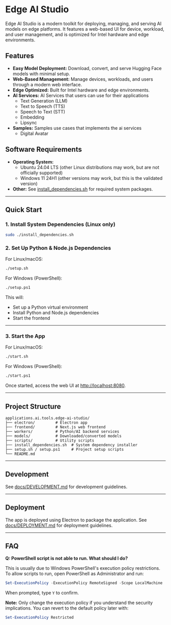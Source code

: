 


# Edge AI Studio

Edge AI Studio is a modern toolkit for deploying, managing, and serving AI models on edge platforms. It features a web-based UI for device, workload, and user management, and is optimized for Intel hardware and edge environments.


## Features

- **Easy Model Deployment:** Download, convert, and serve Hugging Face models with minimal setup.
- **Web-Based Management:** Manage devices, workloads, and users through a modern web interface.
- **Edge Optimized:** Built for Intel hardware and edge environments.
- **AI Services:** AI Services that users can use for their applications
  - Text Generation (LLM)
  - Text to Speech (TTS)
  - Speech to Text (STT)
  - Embedding 
  - Lipsync
- **Samples:** Samples use cases that implements the ai services
  - Digital Avatar

## Software Requirements

- **Operating System:**
  - Ubuntu 24.04 LTS (other Linux distributions may work, but are not officially supported)
  - Windows 11 24H1 (other versions may work, but this is the validated version)
- **Other:** See [install_dependencies.sh](install_dependencies.sh) for required system packages.

---


## Quick Start

### 1. Install System Dependencies (Linux only)

```bash
sudo ./install_dependencies.sh
```

### 2. Set Up Python & Node.js Dependencies

For Linux/macOS:
```bash
./setup.sh
```
For Windows (PowerShell):
```bash
./setup.ps1
```

This will:
- Set up a Python virtual environment
- Install Python and Node.js dependencies
- Start the frontend

---

### 3. Start the App
For Linux/macOS:
```bash
./start.sh
```
For Windows (PowerShell):
```bash
./start.ps1
```

Once started, access the web UI at [http://localhost:8080](http://localhost:8080).

---


## Project Structure

```
applications.ai.tools.edge-ai-studio/
├── electron/         # Electron app
├── frontend/         # Next.js web frontend
├── workers/          # Python/AI backend services
├── models/           # Downloaded/converted models
├── scripts/          # Utility scripts
├── install_dependencies.sh  # System dependency installer
├── setup.sh / setup.ps1     # Project setup scripts
└── README.md
```

---


## Development

See [docs/DEVELOPMENT.md](docs/DEVELOPMENT.md) for development guidelines.

---


## Deployment

The app is deployed using Electron to package the application.
See [docs/DEPLOYMENT.md](docs/DEPLOYMENT.md) for deployment guidelines.

---


## FAQ

**Q: PowerShell script is not able to run. What should I do?**

This is usually due to Windows PowerShell's execution policy restrictions. To allow scripts to run, open PowerShell as Administrator and run:

```powershell
Set-ExecutionPolicy -ExecutionPolicy RemoteSigned -Scope LocalMachine
```

When prompted, type `Y` to confirm.

**Note:** Only change the execution policy if you understand the security implications. You can revert to the default policy later with:

```powershell
Set-ExecutionPolicy Restricted
```